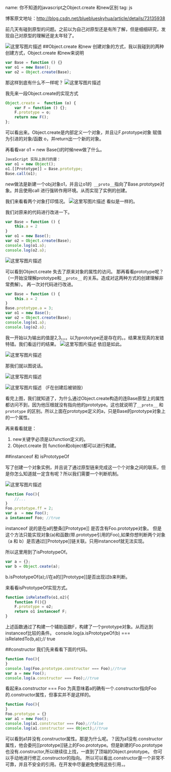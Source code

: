 name: 你不知道的javascript之Object.create 和new区别
tag: js




博客原文地址：http://blog.csdn.net/blueblueskyhua/article/details/73135938

前几天有碰到原型的问题。之前以为自己对原型还是有所了解，但是细细研究，发现自己对原型的理解还是太年轻了。

![这里写图片描述](http://img.blog.csdn.net/20170612203247451?watermark/2/text/aHR0cDovL2Jsb2cuY3Nkbi5uZXQvYmx1ZWJsdWVza3lodWE=/font/5a6L5L2T/fontsize/400/fill/I0JBQkFCMA==/dissolve/70/gravity/SouthEast)
##Object.create 和new
创建对象的方式，我以我碰到的两种创建方式，Object.create 和new来说明

```javascript
var Base = function () {}
var o1 = new Base();
var o2 = Object.create(Base);
```
那这样到底有什么不一样呢？
![这里写图片描述](http://img.blog.csdn.net/20170612202802403?watermark/2/text/aHR0cDovL2Jsb2cuY3Nkbi5uZXQvYmx1ZWJsdWVza3lodWE=/font/5a6L5L2T/fontsize/400/fill/I0JBQkFCMA==/dissolve/70/gravity/SouthEast)

我先来一段Object.create的实现方式

```javascript
Object.create =  function (o) {
	var F = function () {};
	F.prototype = o;
	return new F();
};
```
可以看出来。Object.create是内部定义一个对象，并且让F.prototype对象 赋值为引进的对象/函数 o，并return出一个新的对象。

再看看var o1 = new Base()的时候new做了什么。

```javascript
JavaScript 实际上执行的是：
var o1 = new Object();
o1.[[Prototype]] = Base.prototype;
Base.call(o1);
```
new做法是新建一个obj对象o1，并且让o1的` __proto__`指向了Base.prototype对象。并且使用call 进行强转作用环境。从而实现了实例的创建。

我们来看看两个对象打印情况。
![这里写图片描述](http://img.blog.csdn.net/20170612191345084?watermark/2/text/aHR0cDovL2Jsb2cuY3Nkbi5uZXQvYmx1ZWJsdWVza3lodWE=/font/5a6L5L2T/fontsize/400/fill/I0JBQkFCMA==/dissolve/70/gravity/SouthEast)
看似是一样的。

我们对原来的代码进行改进一下。
```javascript
var Base = function () {
	this.a = 2
}
var o1 = new Base();
var o2 = Object.create(Base);
console.log(o1.a);
console.log(o2.a);
```

![这里写图片描述](http://img.blog.csdn.net/20170612191540441?watermark/2/text/aHR0cDovL2Jsb2cuY3Nkbi5uZXQvYmx1ZWJsdWVza3lodWE=/font/5a6L5L2T/fontsize/400/fill/I0JBQkFCMA==/dissolve/70/gravity/SouthEast)

可以看到Object.create 失去了原来对象的属性的访问。
那再看看prototype呢？（一开始没理解prototype和`__proto__`  的关系。造成对这两种方式的创建理解非常费解）。
再一次对代码进行改进。

```javascript
var Base = function () {
	this.a = 2
}
Base.prototype.a = 3;
var o1 = new Base();
var o2 = Object.create(Base);
console.log(o1.a);
console.log(o2.a);
```
我一开始以为输出的值是2,3。。。以为prototype还是存在的。。结果发现真的发错特错。我们看运行的结果。
![这里写图片描述](http://img.blog.csdn.net/20170612191540441?watermark/2/text/aHR0cDovL2Jsb2cuY3Nkbi5uZXQvYmx1ZWJsdWVza3lodWE=/font/5a6L5L2T/fontsize/400/fill/I0JBQkFCMA==/dissolve/70/gravity/SouthEast)
依旧是如此。

![这里写图片描述](http://img.blog.csdn.net/20170612203125153?watermark/2/text/aHR0cDovL2Jsb2cuY3Nkbi5uZXQvYmx1ZWJsdWVza3lodWE=/font/5a6L5L2T/fontsize/400/fill/I0JBQkFCMA==/dissolve/70/gravity/SouthEast)

那我们就以图说话。

![这里写图片描述](http://img.blog.csdn.net/20170612193823050?watermark/2/text/aHR0cDovL2Jsb2cuY3Nkbi5uZXQvYmx1ZWJsdWVza3lodWE=/font/5a6L5L2T/fontsize/400/fill/I0JBQkFCMA==/dissolve/70/gravity/SouthEast)

![这里写图片描述](http://img.blog.csdn.net/20170612193858113?watermark/2/text/aHR0cDovL2Jsb2cuY3Nkbi5uZXQvYmx1ZWJsdWVza3lodWE=/font/5a6L5L2T/fontsize/400/fill/I0JBQkFCMA==/dissolve/70/gravity/SouthEast)
（F在创建后被销毁）

看完上图，我们就知道了，为什么通过Object.create构造的连Base原型上的属性都访问不到，因为他压根就没有指向他的prototype。这也就说明了`__proto__` 和 `prototype` 的区别。所以上面在prototype定义的a，只是Base的prototype对象上的一个属性。

再来看看就是：

 1. new关键字必须是以function定义的。
 2. Object.create 则 function和object都可以进行构建。

##instanceof 和 isPrototypeOf 

写了创建一个对象实例，并且说了通过原型链来完成这一个个对象之间的联系，但是你怎么知道就一定含有呢？所以我们需要一个判断机制。

![这里写图片描述](http://img.blog.csdn.net/20170612203202951?watermark/2/text/aHR0cDovL2Jsb2cuY3Nkbi5uZXQvYmx1ZWJsdWVza3lodWE=/font/5a6L5L2T/fontsize/400/fill/I0JBQkFCMA==/dissolve/70/gravity/SouthEast)
```javascript
function Foo(){
	//...
}
Foo.prototype.ff = 2;
var a  = new Foo();
a instanceof Foo; //true
```
instanceof 说的是在a的整条[[Prototype]] 是否含有Foo.prototype对象。 但是这个方法只能实现对象(a)和函数(带.prototype引用的Foo),如果你想判断两个对象（a 和 b）是否通过[[Prototype]]链关联。只用instanceof就无法实现。

所以这里用到了isPrototypeOf。

```javascript
var a = {};
var b = Object.ceate(a);
```

b.isPrototypeOf(a);//在a的[[Prototype]]是否出现过b来判断。

来看看isPrototypeOf实现方式。
 

```javascript
function isRelatedTo(o1,o2){
	function F(){}
	F.prototype = o2;
	return o1 instanceof F;
}
```
上述函数通过了构建一个辅助函数F，构建了一个prototype对象。从而达到instanceof比较的条件。
console.log(a.isPrototypeOf(b) === isRelatedTo(b,a));// true

##constructor
我们先来看看下面的代码。
```javascript
function Foo(){
}
console.log(Foo.prototype.constructor === Foo);//true
var a = new Foo();
console.log(a.constructor === Foo);//true
```

看起来a.constructor === Foo 为真意味着a的确有一个.constructor指向Foo的.constructor属性，但事实并不是这样的。
```javascript
function Foo(){
}
Foo.prototype = {}
var a1 = new Foo();
console.log(a1.constructor === Foo);//false
console.log(a1.constructor === Object);//true
```
可以看到a1并没有.constructor属性。那是为什么呢。？因为a1没有.constructor属性，他会委托[[prototype]]链上的Foo.prototype。但是新建的Foo.prototype也没有.constructor,所以继续往上找，一直到了顶端的Object.prototype。
你可以手动地进行修正.constructor的指向。
所以可以看出.constructor是一个非常不可靠，并且不安全的引用。在开发中尽量避免使用这些引用，。